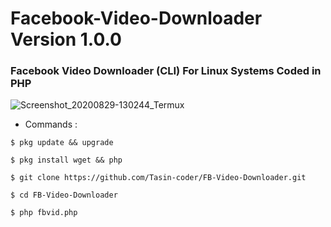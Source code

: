 
# Facebook-Video-Downloader Version 1.0.0
### Facebook Video Downloader (CLI) For Linux Systems Coded in PHP

![Screenshot_20200829-130244_Termux](https://user-images.githubusercontent.com/61790940/91631018-fd0e7b00-e9f7-11ea-83e0-45efa9ce9739.jpg)

* Commands : 
```
$ pkg update && upgrade
```
```
$ pkg install wget && php
```
```
$ git clone https://github.com/Tasin-coder/FB-Video-Downloader.git
```
```
$ cd FB-Video-Downloader
```
```
$ php fbvid.php
```
